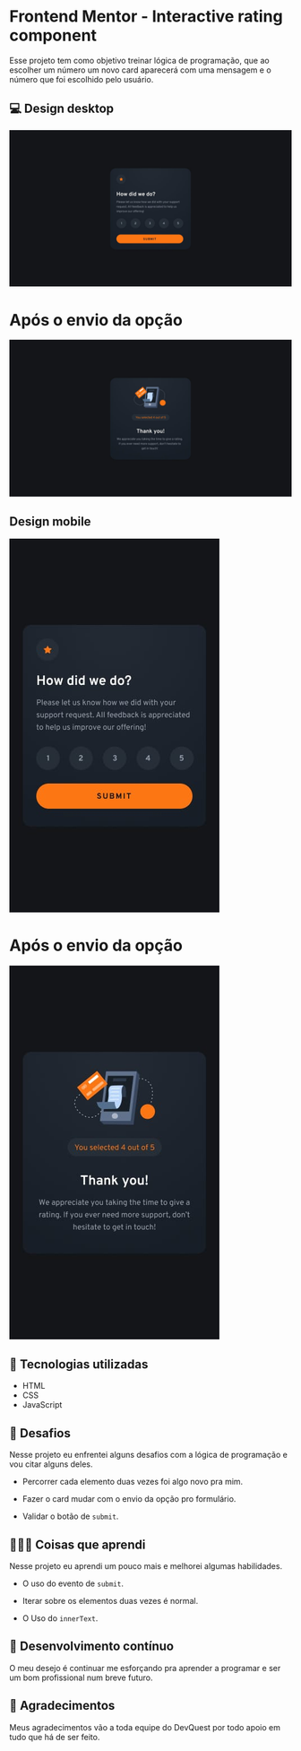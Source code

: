 # Frontend Mentor - Interactive rating component

Esse projeto tem como objetivo treinar lógica de programação, que ao escolher um número um novo card aparecerá com uma mensagem e o número que foi escolhido pelo usuário.

## 💻 Design desktop

<img src="./src/design/desktop-design.jpg">

<br>

# Após o envio da opção
<img src="./src/design/desktop-thank-you-state.jpg">

## Design mobile

<img src="./src/design/mobile-design.jpg">

<br>

# Após o envio da opção
<img src="./src/design/mobile-thank-you-state.jpg">

## 🚀 Tecnologias utilizadas

- HTML
- CSS
- JavaScript

## 🗻 Desafios

Nesse projeto eu enfrentei alguns desafios com a lógica de programação e vou citar alguns deles.

- Percorrer cada elemento duas vezes foi algo novo pra mim.

- Fazer o card mudar com o envio da opção pro formulário.

- Validar o botão de ````submit````.

## 🧑🏽‍💻 Coisas que aprendi

Nesse projeto eu aprendi um pouco  mais e melhorei algumas habilidades.

- O uso do evento de ````submit````.

- Iterar sobre os elementos duas vezes é normal.

- O Uso do ````innerText````.

## 🎯 Desenvolvimento contínuo

O meu desejo é continuar me esforçando pra aprender a programar e ser um bom profissional num breve futuro.

## 🙏 Agradecimentos

Meus agradecimentos vão a toda equipe do DevQuest por todo apoio em tudo que há de ser feito.
